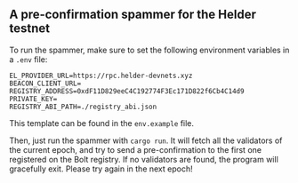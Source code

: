 ## A pre-confirmation spammer for the Helder testnet

To run the spammer, make sure to set the following environment variables in a `.env` file:

```text
EL_PROVIDER_URL=https://rpc.helder-devnets.xyz
BEACON_CLIENT_URL=
REGISTRY_ADDRESS=0xdF11D829eeC4C192774F3Ec171D822f6Cb4C14d9
PRIVATE_KEY=
REGISTRY_ABI_PATH=./registry_abi.json
```

This template can be found in the `env.example` file.

Then, just run the spammer with `cargo run`. It will fetch all the validators of the current epoch,
and try to send a pre-confirmation to the first one registered on the Bolt registry.
If no validators are found, the program will gracefully exit. Please try again in the next epoch!
